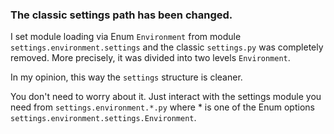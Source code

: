 ### The classic settings path has been changed.

I set module loading via Enum `Environment` from module 
`settings.environment.settings` and the classic `settings.py` 
was completely removed. More precisely, it was divided into 
two levels `Environment`.


In my opinion, this way the `settings` structure is cleaner.

You don't need to worry about it. 
Just interact with the settings module you need from 
`settings.environment.*.py` where * is one of the Enum options 
`settings.environment.settings.Environment`.
